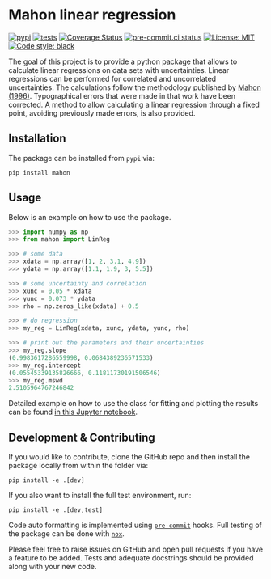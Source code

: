 # Mahon linear regression

[![pypi](https://img.shields.io/pypi/v/mahon?color=informational)](https://pypi.org/project/mahon/)
[![tests](https://github.com/galactic-forensics/mahon/actions/workflows/package_testing.yml/badge.svg)](https://github.com/galactic-forensics/mahon/actions/workflows/package_testing.yml)
[![Coverage Status](https://coveralls.io/repos/github/galactic-forensics/mahon/badge.svg)](https://coveralls.io/github/galactic-forensics/mahon)
[![pre-commit.ci status](https://results.pre-commit.ci/badge/github/galactic-forensics/mahon/main.svg)](https://results.pre-commit.ci/latest/github/galactic-forensics/mahon/main)
[![License: MIT](https://img.shields.io/badge/License-MIT-yellow.svg)](https://opensource.org/licenses/MIT)
[![Code style: black](https://img.shields.io/badge/code%20style-black-000000.svg)](https://github.com/psf/black)

The goal of this project is to provide a python package
that allows to calculate linear regressions on data sets with uncertainties.
Linear regressions can be performed for correlated and uncorrelated uncertainties.
The calculations follow the methodology published by
[Mahon (1996)](https://doi.org/10.1080/00206819709465336).
Typographical errors that were made in that work have been corrected.
A method to allow calculating a linear regression through a fixed point,
avoiding previously made errors,
is also provided.

## Installation

The package can be installed from `pypi` via:

```
pip install mahon
```

## Usage

Below is an example on how to use the package.

```python
>>> import numpy as np
>>> from mahon import LinReg

>>> # some data
>>> xdata = np.array([1, 2, 3.1, 4.9])
>>> ydata = np.array([1.1, 1.9, 3, 5.5])

>>> # some uncertainty and correlation
>>> xunc = 0.05 * xdata
>>> yunc = 0.073 * ydata
>>> rho = np.zeros_like(xdata) + 0.5

>>> # do regression
>>> my_reg = LinReg(xdata, xunc, ydata, yunc, rho)

>>> # print out the parameters and their uncertainties
>>> my_reg.slope
(0.9983617286559998, 0.0684389236571533)
>>> my_reg.intercept
(0.05545339135826666, 0.11811730191506546)
>>> my_reg.mswd
2.5105964767246842
```

Detailed example on how to use the class for fitting and plotting the results
can be found
[in this Jupyter notebook](https://github.com/galactic-forensics/mahon/tree/main/examples).


## Development & Contributing

If you would like to contribute,
clone the GitHub repo and then install the package locally from within the folder via:

```
pip install -e .[dev]
```

If you also want to install the full test environment,
run:

```
pip install -e .[dev,test]
```

Code auto formatting is implemented using
[`pre-commit`](https://pre-commit.com/) hooks.
Full testing of the package can be done with
[`nox`](https://nox.thea.codes/en/stable/index.html).

Please feel free to raise issues on GitHub
and open pull requests if you have a feature to be added.
Tests and adequate docstrings should be provided along with your new code.
